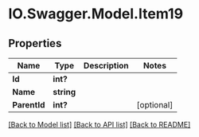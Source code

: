 # IO.Swagger.Model.Item19
## Properties

Name | Type | Description | Notes
------------ | ------------- | ------------- | -------------
**Id** | **int?** |  | 
**Name** | **string** |  | 
**ParentId** | **int?** |  | [optional] 

[[Back to Model list]](../README.md#documentation-for-models) [[Back to API list]](../README.md#documentation-for-api-endpoints) [[Back to README]](../README.md)

